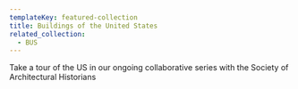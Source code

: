 ```yaml
---
templateKey: featured-collection
title: Buildings of the United States
related_collection:
  - BUS
---
```

Take a tour of the US in our ongoing collaborative series with the Society of Architectural Historians